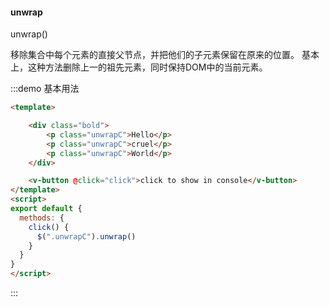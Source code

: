 #### unwrap

unwrap()  

移除集合中每个元素的直接父节点，并把他们的子元素保留在原来的位置。 
基本上，这种方法删除上一的祖先元素，同时保持DOM中的当前元素。

:::demo 基本用法
```html
<template>

    <div class="bold">
        <p class="unwrapC">Hello</p>
        <p class="unwrapC">cruel</p>
        <p class="unwrapC">World</p>
    </div>

    <v-button @click="click">click to show in console</v-button>
</template>
<script>
export default {
  methods: {
    click() {
      $(".unwrapC").unwrap()
    }
  }
}
</script>
```
:::
